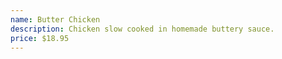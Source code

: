 ```yaml
---
name: Butter Chicken
description: Chicken slow cooked in homemade buttery sauce.
price: $18.95
---
```

